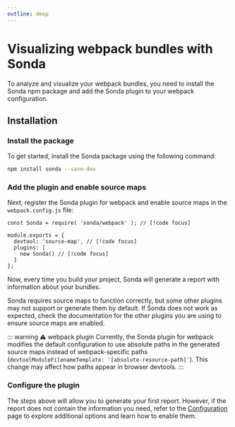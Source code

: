 ```yaml
---
outline: deep
---
```


# Visualizing webpack bundles with Sonda

To analyze and visualize your webpack bundles, you need to install the Sonda npm package and add the Sonda plugin to your webpack configuration.

## Installation

### Install the package

To get started, install the Sonda package using the following command:

```bash
npm install sonda --save-dev
```

### Add the plugin and enable source maps

Next, register the Sonda plugin for webpack and enable source maps in the `webpack.config.js` file:

```js{1,4,6}
const Sonda = require( 'sonda/webpack' ); // [!code focus]

module.exports = {
  devtool: 'source-map', // [!code focus]
  plugins: [
    new Sonda() // [!code focus]
  ]
};
```

Now, every time you build your project, Sonda will generate a report with information about your bundles.

Sonda requires source maps to function correctly, but some other plugins may not support or generate them by default. If Sonda does not work as expected, check the documentation for the other plugins you are using to ensure source maps are enabled.

::: warning ⚠️ webpack plugin
Currently, the Sonda plugin for webpack modifies the default configuration to use absolute paths in the generated source maps instead of webpack-specific paths (`devtoolModuleFilenameTemplate: '[absolute-resource-path]'`). This change may affect how paths appear in browser devtools.
:::

### Configure the plugin

The steps above will allow you to generate your first report. However, if the report does not contain the information you need, refer to the [Configuration](/configuration) page to explore additional options and learn how to enable them.
